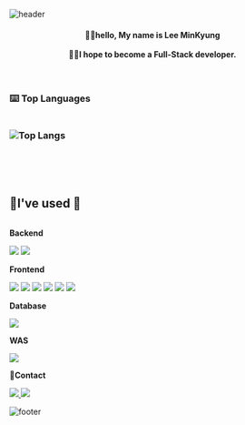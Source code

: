 ![header](https://capsule-render.vercel.app/api?type=waving&color=ffd700&text=%20welcome%20to%20My%20Github&height=200&fontSize=50&fontColor=ffffff)

<h4 align="center">🙋‍♀️hello, My name is Lee MinKyung  <br><br> 👩‍💻I hope to become a Full-Stack developer.</h4>
<br>

<h3 style="display:flex; flex-direction:column; align-items:flex-start;">
  ⌨️ Top Languages </h3>
<h3 style="display:flex; flex-direction:column; align-items:flex-start;">

![Top Langs](https://github-readme-stats.vercel.app/api/top-langs/?username=minnily&layout=compact)
</h3>
<br>
<br>

<!--내용 부분-->
## 🔨I've used 🔨
<div style="display:flex; flex-direction:column; align-items:flex-start;">
    <!-- Backend -->
    <p><strong>Backend</strong></p>
    <div>
        <img src="https://img.shields.io/badge/Java-007396?style=for-the-badge&logo=Java&logoColor=white"> 
        <img src="https://img.shields.io/badge/Spring Boot-6DB33F?style=for-the-badge&logo=spring boot&logoColor=white"> 
    </div>
   <!-- Frontend -->
    <p><strong>Frontend</strong></p>
    <div>
        <img src="https://img.shields.io/badge/html5-E34F26?style=flat-square&logo=html5&logoColor=white"> 
        <img src="https://img.shields.io/badge/css-1572B6?style=flat-square&logo=css3&logoColor=white"> 
        <img src="https://img.shields.io/badge/javascript-F7DF1E?style=flat-square&logo=javascript&logoColor=black">
        <img src="https://img.shields.io/badge/bootstrap-7952B3?style=flat-square&logo=bootstrap&logoColor=white">
        <img src="https://img.shields.io/badge/React-61DAFB?style=flat-square&logo=react&logoColor=black">
        <img src="https://img.shields.io/badge/Ajax-00758F?style=flat-square&logo=ajax&logoColor=white">
    <!-- Database -->
    <p><strong>Database</strong></p>
    <div>
        <img src="https://img.shields.io/badge/oracle-F80000?style=for-the-badge&logo=oracle&logoColor=white"> 
    </div>
    <!-- WAS -->
    <p><strong>WAS</strong></p>
    <div>
        <img src="https://img.shields.io/badge/apache tomcat-F8DC75?style=for-the-badge&logo=apachetomcat&logoColor=black">
    </div>

<p><strong>📩Contact</strong></p>
<div>
  <a href="https://velog.io/@minni_">
    <img src="https://img.shields.io/badge/Velog-1EBC8F?style=for-the-badge&logo=velog&logoColor=white"/>
  </a>
  <a href="mailto:dlalsrud20142905@gmail.com">
    <img
      src="https://img.shields.io/badge/dlalsrud20142905@gmail.com-D14836?style=for-the-badge&logo=gmail&logoColor=white"/>
  </a>
</div>

![footer](https://capsule-render.vercel.app/api?section=footer&type=waving&color=ffd700)
